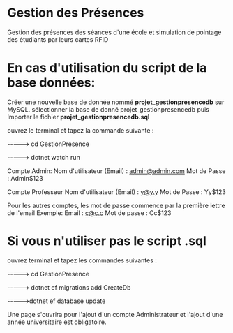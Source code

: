 # Gestion des Présences

Gestion des présences des séances d'une école et simulation de pointage des étudiants par leurs cartes RFID
 
# En cas d'utilisation du script de la base données:

Créer une nouvelle base de donnée nommé **projet_gestionpresencedb** sur MySQL. 
sélectionner la base de donné projet_gestionpresencedb puis Importer le fichier **projet_gestionpresencedb.sql**

ouvrez le terminal et tapez la commande suivante :

 -----> cd GestionPresence
 
 -----> dotnet watch run
 
Compte Admin:
Nom d'utilisateur (Email) : admin@admin.com
Mot de Passe : Admin$123

Compte Professeur
Nom d'utilisateur (Email) : y@y.y
Mot de Passe : Yy$123

 
Pour les autres comptes, les mot de passe commence par la première lettre de l'email
Exemple: Email : c@c.c
Mot de passe : Cc$123

# Si vous n'utiliser pas le script .sql
ouvrez terminal et tapez les commandes suivantes :

 -----> cd GestionPresence
 
-----> dotnet ef migrations add CreateDb
 
 ----->dotnet ef database update 
 
Une page s'ouvrira pour l'ajout d'un compte Administrateur et l'ajout d'une année universitaire est obligatoire.


